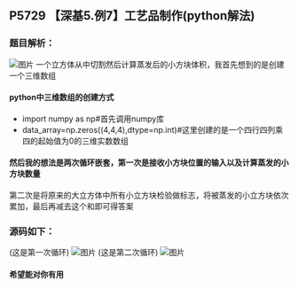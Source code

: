 ## P5729 【深基5.例7】工艺品制作(python解法)
### 题目解析：
![图片](https://user-images.githubusercontent.com/91021948/152493740-53a2776a-7cdd-4677-9faf-67c7bbffd79d.png)
一个立方体从中切割然后计算蒸发后的小方块体积，我首先想到的是创建一个三维数组
#### python中三维数组的创建方式
- import numpy as np#首先调用numpy库
- data_array=np.zeros((4,4,4),dtype=np.int)#这里创建的是一个四行四列乘四的起始值为0的三维实数数组
#### 然后我的想法是两次循环嵌套，第一次是接收小方块位置的输入以及计算蒸发的小方块数量
第二次是将原来的大立方体中所有小立方块检验做标志，将被蒸发的小立方块依次累加，最后再减去这个和即可得答案
### 源码如下：
(这是第一次循环)
![图片](https://user-images.githubusercontent.com/91021948/152495283-953c4f8c-f62b-43c2-899d-5e0052adc295.png)
(这是第二次循环)
![图片](https://user-images.githubusercontent.com/91021948/152495395-f1bc2916-b4ce-4cdf-88a7-e2697a4939ee.png)
#### 希望能对你有用
